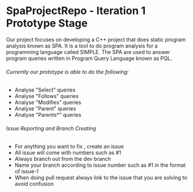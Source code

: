 # SpaProjectRepo - Iteration 1 Prototype Stage

Our project focuses on developing a C++ project that does static program analysis known as SPA. It is a tool to do program analysis for a programming language called SIMPLE. The SPA are used to answer program queries written in Program Query Language known as PQL.

###### Currently our prototype is able to do the following:
- Analyse "Select" queries
- Analyse "Follows" queries
- Analyse "Modifies" queries
- Analyse "Parent" queries
- Analyse "Parents*" queries

###### Issue Reporting and Branch Creating
- For anything you want to fix , create an issue
- All issue will come with numbers such as #1
- Always branch out from the dev branch
- Name your branch according to issue number such as #1 in the format of issue-1
- When doing pull request always link to the issue that you are solving to avoid confusion
